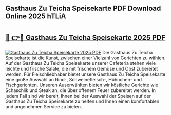 ## Gasthaus Zu Teicha Speisekarte PDF Download Online 2025 hTLiA

# <h2><a href="http://gc98wk.nevu.top/?p=Gasthaus+Zu+Teicha+Speisekarte">🔗 👉🔴 Gasthaus Zu Teicha Speisekarte 2025 PDF</a></h2>

[![Gasthaus Zu Teicha Speisekarte 2025 PDF](https://i.imgur.com/dBaPXMq.png)](http://gc98wk.nevu.top/?p=Gasthaus+Zu+Teicha+Speisekarte)
Die Gasthaus Zu Teicha Speisekarte ist die Kunst, zwischen einer Vielzahl von Gerichten zu wählen. Auf der Gasthaus Zu Teicha Speisekarte unserer Cafeteria stehen viele leichte und frische Salate, die mit frischem Gemüse und Obst zubereitet werden. Für Fleischliebhaber bietet unsere Gasthaus Zu Teicha Speisekarte eine große Auswahl an Rind-, Schweinefleisch-, Hühnchen- und Fischgerichten. Unseren Auserwählten bieten wir köstliche Gerichte wie Schaschlik und Steak an, die über offenem Feuer zubereitet werden. In jedem Fall sind wir bereit, Ihnen bei der Auswahl der Speisen auf der Gasthaus Zu Teicha Speisekarte zu helfen und Ihnen einen komfortablen und angenehmen Service zu bieten.
